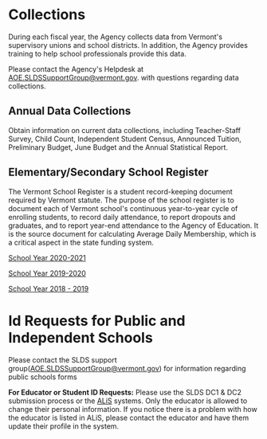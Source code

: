 # Collections
During each fiscal year, the Agency collects data from Vermont's supervisory unions and school districts. In addition, the Agency provides training to help school professionals provide this data. 

Please contact the Agency's Helpdesk at AOE.SLDSSupportGroup@vermont.gov. with questions regarding data collections.

## Annual Data Collections

Obtain information on current data collections, including Teacher-Staff Survey, Child Count, Independent Student Census, Announced Tuition, Preliminary Budget, June Budget and the Annual Statistical Report.

## Elementary/Secondary School Register

The Vermont School Register is a student record-keeping document required by Vermont statute. The purpose of the school register is to document each of Vermont school's continuous year-to-year cycle of enrolling students, to record daily attendance, to report dropouts and graduates, and to report year-end attendance to the Agency of Education. It is the source document for calculating Average Daily Membership, which is a critical aspect in the state funding system.

[School Year 2020-2021](/Collections/School-Register)

[School Year 2019-2020](https://education.vermont.gov/documents/sy20-primary-secondary-school-register)

[School Year 2018 - 2019](https://education.vermont.gov/elementary-and-secondary-register-2018-2019)

# Id Requests for Public and Independent Schools
Please contact the SLDS support group(AOE.SLDSSupportGroup@vermont.gov) for information regarding public schools forms

**For Educator or Student ID Requests:** Please use the SLDS DC1 & DC2 submission process or the [ALiS](https://alis.edlicensing.vermont.gov/login.aspx) systems.
Only the educator is allowed to change their personal information. If you notice there is a problem with how the educator is listed in ALiS, please contact the educator and have them update their
profile in the system. 
